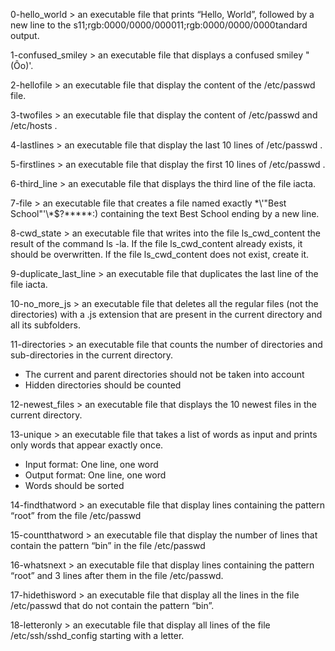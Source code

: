 0-hello_world > an executable file that prints “Hello, World”, followed by a new line to the s11;rgb:0000/0000/000011;rgb:0000/0000/0000tandard output.

1-confused_smiley > an executable file that displays a confused smiley "(Ôo)'.

2-hellofile > an executable file that display the content of the /etc/passwd file.

3-twofiles > an executable file that display the content of /etc/passwd and /etc/hosts .

4-lastlines > an executable file that display the last 10 lines of /etc/passwd .

5-firstlines > an executable file that display the first 10 lines of /etc/passwd .

6-third_line > an executable file that displays the third line of the file iacta.

7-file > an executable file that creates a file named exactly \*\\'"Best School"\'\\*$\?\*\*\*\*\*:) containing the text Best School ending by a new line.

8-cwd_state > an executable file that writes into the file ls_cwd_content the result of the command ls -la. If the file ls_cwd_content already exists, it should be overwritten. If the file ls_cwd_content does not exist, create it.

9-duplicate_last_line > an executable file that duplicates the last line of the file iacta.

10-no_more_js > an executable file that deletes all the regular files (not the directories) with a .js extension that are present in the current directory and all its subfolders.

11-directories > an executable file that counts the number of directories and sub-directories in the current directory.
- The current and parent directories should not be taken into account
- Hidden directories should be counted

12-newest_files > an executable file that displays the 10 newest files in the current directory.

13-unique > an executable file that  takes a list of words as input and prints only words that appear exactly once.
- Input format: One line, one word
- Output format: One line, one word
- Words should be sorted

14-findthatword > an executable file that display lines containing the pattern “root” from the file /etc/passwd

15-countthatword > an executable file that display the number of lines that contain the pattern “bin” in the file /etc/passwd

16-whatsnext > an executable file that display lines containing the pattern “root” and 3 lines after them in the file /etc/passwd.

17-hidethisword > an executable file that display all the lines in the file /etc/passwd that do not contain the pattern “bin”.

18-letteronly > an executable file that display all lines of the file /etc/ssh/sshd_config starting with a letter.

